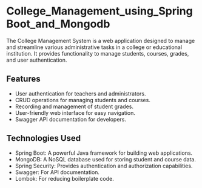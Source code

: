 # College_Management_using_SpringBoot_and_Mongodb
The College Management System is a web application designed to manage and streamline various administrative tasks in a college or educational institution. It provides functionality to manage students, courses, grades, and user authentication.

## Features
- User authentication for teachers and administrators.
- CRUD operations for managing students and courses.
- Recording and management of student grades.
- User-friendly web interface for easy navigation.
- Swagger API documentation for developers.

## Technologies Used
- Spring Boot: A powerful Java framework for building web applications.
- MongoDB: A NoSQL database used for storing student and course data.
- Spring Security: Provides authentication and authorization capabilities.
- Swagger: For API documentation.
- Lombok: For reducing boilerplate code.
